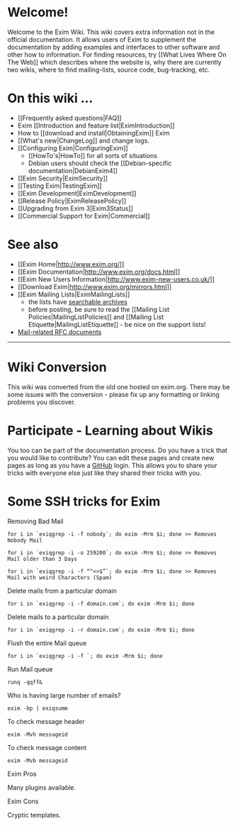 Welcome!
========
Welcome to the Exim Wiki. This wiki covers extra information not in the
official documentation. It allows users of Exim to supplement the
documentation by adding examples and interfaces to other software and other
how to information.  For finding resources, try [[What Lives Where On The Web]]
which describes where the website is, why there are currently two wikis,
where to find mailing-lists, source code, bug-tracking, etc.


On this wiki ...
================
-   [[Frequently asked questions|FAQ]]
-   Exim [[Introduction and feature list|EximIntroduction]]
-   How to [[download and install|ObtainingExim]] Exim
-   [[What's new|ChangeLog]] and change logs.
-   [[Configuring Exim|ConfiguringExim]]
    -   [[HowTo's|HowTo]] for all sorts of situations
    -   Debian users should check the [[Debian-specific documentation|DebianExim4]]
-   [[Exim Security|EximSecurity]]
-   [[Testing Exim|TestingExim]]
-   [[Exim Development|EximDevelopment]]
-   [[Release Policy|EximReleasePolicy]]
-   [[Upgrading from Exim 3|Exim3Status]]
-   [[Commercial Support for Exim|Commercial]]

See also
========
-   [[Exim Home|http://www.exim.org/]]
-   [[Exim Documentation|http://www.exim.org/docs.html]]
-   [[Exim New Users Information|http://www.exim-new-users.co.uk/]]
-   [[Download Exim|http://www.exim.org/mirrors.html]]
-   [[Exim Mailing Lists|EximMailingLists]]
    -   the lists have [searchable archives](http://lists.exim.org/)
    -   before posting, be sure to read the [[Mailing List Policies|MailingListPolicies]]
        and [[Mailing List Etiquette|MailingListEtiquette]] - be nice on the support
        lists!
-   [Mail-related RFC
    documents](http://www.exim-new-users.co.uk/content/category/4/25/39/)

* * * * *

Wiki Conversion
===============
This wiki was converted from the old one hosted on exim.org.  There may be 
some issues with the conversion - please fix up any formatting or linking problems you discover.

Participate - Learning about Wikis
==================================
You too can be part of the documentation process. Do you have a trick
that you would like to contribute? You can edit these pages and create
new pages as long as you have a [GitHub](http://github.com/) login. This allows you to share your tricks with everyone else just
like they shared their tricks with you.

Some SSH tricks for Exim
==================================
Removing Bad Mail

    for i in `exiqgrep -i -f nobody`; do exim -Mrm $i; done >> Removes Nobody Mail

    for i in `exiqgrep -i -o 259200`; do exim -Mrm $i; done >> Removes Mail older than 3 Days

    for i in `exiqgrep -i -f “^<>$”`; do exim -Mrm $i; done >> Removes Mail with weird Characters (Spam)

Delete mails from a particular domain

    for i in `exiqgrep -i -f domain.com`; do exim -Mrm $i; done


Delete mails to a particular domain

    for i in `exiqgrep -i -r domain.com`; do exim -Mrm $i; done

Flush the entire Mail queue

    for i in `exiqgrep -i -f `; do exim -Mrm $i; done

Run Mail queue

    runq -qqff&

Who is having large number of emails?

    exim -bp | exiqsumm


To check message header

    exim -Mvh messageid

To check message content

    exim -Mvb messageid


Exim Pros

Many plugins available.
	
Exim Cons

Cryptic templates.
